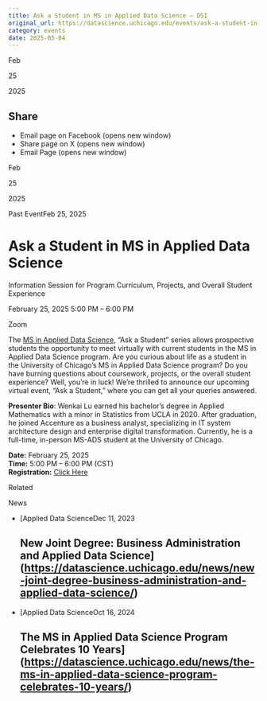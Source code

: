 ```yaml
---
title: Ask a Student in MS in Applied Data Science – DSI
original_url: https://datascience.uchicago.edu/events/ask-a-student-in-ms-in-applied-data-science-10
category: events
date: 2025-05-04
---
```


Feb

25

2025

## Share

* Email page on Facebook (opens new window)
* Share page on X (opens new window)
* Email Page (opens new window)

<!-- Table-like structure detected -->

Feb

25

2025

Past EventFeb 25, 2025

# Ask a Student in MS in Applied Data Science

Information Session for Program Curriculum, Projects, and Overall Student Experience

February 25, 2025 5:00 PM – 6:00 PM

Zoom

The [MS in Applied Data Science,](https://datascience.uchicago.edu/education/masters-programs/ms-in-applied-data-science/) “Ask a Student” series allows prospective students the opportunity to meet virtually with current students in the MS in Applied Data Science program. Are you curious about life as a student in the University of Chicago’s MS in Applied Data Science program? Do you have burning questions about coursework, projects, or the overall student experience? Well, you’re in luck! We’re thrilled to announce our upcoming virtual event, “Ask a Student,” where you can get all your queries answered.

**Presenter Bio**: Wenkai Lu earned his bachelor’s degree in Applied Mathematics with a minor in Statistics from UCLA in 2020. After graduation, he joined Accenture as a business analyst, specializing in IT system architecture design and enterprise digital transformation. Currently, he is a full-time, in-person MS-ADS student at the University of Chicago.

**Date:** February 25, 2025  
**Time:** 5:00 PM – 6:00 PM (CST)  
**Registration:** [Click Here](https://apply-psd.uchicago.edu/register/?id=2cfca2b4-a3c0-4d12-8035-ef22f7fd17ad)

Related

News

* [Applied Data ScienceDec 11, 2023

  ## New Joint Degree: Business Administration and Applied Data Science](https://datascience.uchicago.edu/news/new-joint-degree-business-administration-and-applied-data-science/)
* [Applied Data ScienceOct 16, 2024

  ## The MS in Applied Data Science Program Celebrates 10 Years](https://datascience.uchicago.edu/news/the-ms-in-applied-data-science-program-celebrates-10-years/)